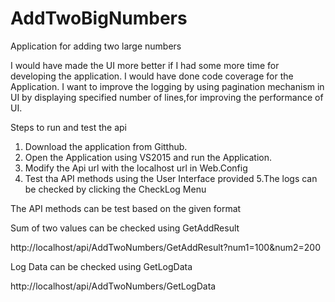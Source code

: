 # AddTwoBigNumbers
Application  for adding two large numbers

I would have made the UI more better if I had some more time for developing the application.
I would have done code coverage for the Application.
I want to improve the logging by using pagination mechanism in UI by displaying specified number of lines,for improving the 
performance of UI.

Steps to run and test the api

1. Download the application from Gitthub.
2. Open the Application using VS2015 and run the Application.
3. Modify the Api url with the localhost url in Web.Config
4. Test tha API methods using the User Interface provided 
5.The logs can be checked by clicking the CheckLog Menu

The API methods can be test based on the given format

Sum of two values can be checked using GetAddResult

http://localhost/api/AddTwoNumbers/GetAddResult?num1=100&num2=200

Log Data can be checked using GetLogData

http://localhost/api/AddTwoNumbers/GetLogData

